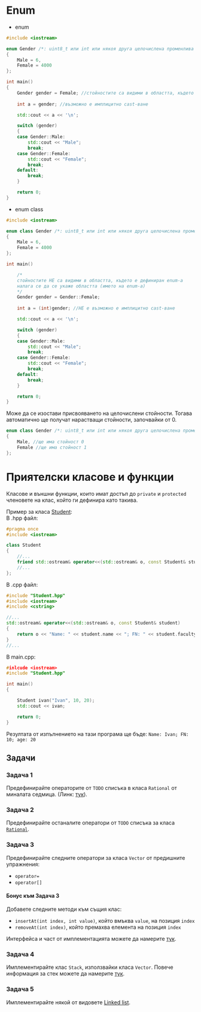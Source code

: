 # Enum
- enum
```c++
#include <iostream>

enum Gender /*: uint8_t или int или някоя друга целочислена променлива */
{
    Male = 6,
    Female = 4000
};

int main()
{
    Gender gender = Female; //стойностите са видими в областта, където е дефиниран enum-а
    
    int a = gender; //възможно е имплицитно cast-ване

    std::cout << a << '\n';

    switch (gender)
    {
    case Gender::Male:
        std::cout << "Male";
        break;
    case Gender::Female:
        std::cout << "Female";
        break;
    default:
        break;
    }

    return 0;
}


```
- enum class  

```c++
#include <iostream>

enum class Gender /*: uint8_t или int или някоя друга целочислена променлива */
{
    Male = 6,
    Female = 4000
};

int main()

    /*
    стойностите НЕ са видими в областта, където е дефиниран enum-а
    налага се да се укаже областта (името на enum-а)
    */
    Gender gender = Gender::Female; 
    
    int a = (int)gender; //НЕ е възможно е имплицитно cast-ване

    std::cout << a << '\n';

    switch (gender)
    {
    case Gender::Male:
        std::cout << "Male";
        break;
    case Gender::Female:
        std::cout << "Female";
        break;
    default:
        break;
    }

    return 0;
}


```

Може да се изостави присвояването на целочислени стойности. Тогава автоматично ще получат нарастващи стойности, започвайки от 0.
```c++
enum class Gender /*: uint8_t или int или някоя друга целочислена променлива */
{
    Male, //ще има стойност 0
    Female //ще има стойност 1
};

```

# Приятелски класове и функции

Класове и външни функции, които имат достъп до `private` и `protected` членовете на клас, който ги дефинира като такива.

Пример за класа [Student](https://github.com/dimitrov570/oop2021/tree/main/week05/Student):  
В .hpp файл:
```c++
#pragma once
#include <iostream>

class Student
{
    //...
    friend std::ostream& operator<<(std::ostream& o, const Student& student);
    //...
};
```

В .cpp файл:
```c++
#include "Student.hpp"
#include <iostream>
#include <cstring>

//...
std::ostream& operator<<(std::ostream& o, const Student& student)
{
    return o << "Name: " << student.name << "; FN: " << student.facultyNumber << "; age: " << student.age << '\n';
}
//...
```

В main.cpp:
```c++
#inlcude <iostream>
#include "Student.hpp"

int main()
{

    Student ivan("Ivan", 10, 20);
    std::cout << ivan;

    return 0;
}
```
Резултата от изпълнението на тази програма ще бъде:   ``Name: Ivan; FN: 10; age: 20``

## Задачи

### Задача 1
Предефинирайте операторите от `TODO` списъка в класа `Rational` от миналата седмица. (Линк: [тук](https://github.com/dimitrov570/oop2021/tree/main/week04/Rational)).

### Задача 2

Предефинирайте останалите оператори от `TODO` списъка за класа [`Rational`](https://github.com/dimitrov570/oop2021/tree/main/week04/Rational).

### Задача 3

Предефинирайте следните оператори за класа `Vector` от предишните упражнения:
- `operator=`
- `operator[]`   

#### Бонус към Задача 3
Добавете следните методи към същия клас:
- `insertAt(int index, int value)`, който вмъква `value`, на позиция `index`
- `removeAt(int index)`, който премахва елемента на позиция `index`

Интерфейса и част от имплементацията можете да намерите [тук](https://github.com/dimitrov570/oop2021/tree/main/week03/Vector).

### Задача 4
Имплементирайте клас `Stack`, използвайки класа `Vector`. Повече информация за стек можете да намерите [тук](https://en.wikipedia.org/wiki/Stack_(abstract_data_type)).

### Задача 5
Имплементирайте някой от видовете [Linked list](https://en.wikipedia.org/wiki/Linked_list).
